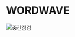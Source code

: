 # WORDWAVE
![중간점검](https://github.com/dks044/WORDWAVE/assets/74749417/c551dd2e-2559-4426-8462-86f9ebc8444b)

